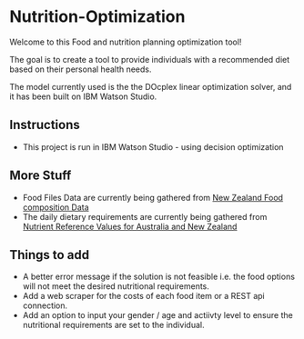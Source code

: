 # Nutrition-Optimization

Welcome to this Food and nutrition planning optimization tool!

The goal is to create a tool to provide individuals with a recommended diet based on their personal health needs.

The model currently used is the the DOcplex linear optimization solver, and it has been built on IBM Watson Studio.

## Instructions
- This project is run in IBM Watson Studio - using decision optimization

## More Stuff
- Food Files Data are currently being gathered from [New Zealand Food composition Data](https://www.foodcomposition.co.nz/foodfiles/)
- The daily dietary requirements are currently being gathered from [Nutrient Reference Values for Australia and New Zealand](https://www.google.com/url?sa=t&rct=j&q=&esrc=s&source=web&cd=&cad=rja&uact=8&ved=2ahUKEwim75TXsLfrAhVDAXIKHaWXD-YQFjADegQIBRAB&url=https%3A%2F%2Fwww.nhmrc.gov.au%2Fabout-us%2Fpublications%2Fnutrient-reference-values-australia-and-new-zealand-including-recommended-dietary-intakes&usg=AOvVaw0sMiZ9bbiYAf7LWJyWpCk4)


## Things to add
- A better error message if the solution is not feasible i.e. the food options will not meet the desired nutritional requirements. 
- Add a web scraper for the costs of each food item or a REST api connection.
- Add an option to input your gender / age and actiivty level to ensure the nutritional requirements are set to the individual.
